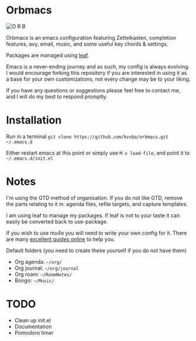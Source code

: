# Orbmacs

![O R B](https://github.com/kvvba/orbmacs/blob/ed9e8d190ea64375a8bc5af083aae321d57975c7/logo/orb.png?raw=true)

Orbmacs is an emacs configuration featuring Zettelkasten, completion features, avy, email, music, and some useful key chords & settings.

Packages are managed using [leaf](https://github.com/conao3/leaf.el).

Emacs is a never-ending journey and as such, my config is always evolving. I would encourage forking this repository if you are interested in using it as a base for your own customizations, not every change may be to your liking.

If you have any questions or suggestions please feel free to contact me, and I will do my best to respond promptly.

# Installation
Run in a terminal
`git clone https://github.com/kvvba/orbmacs.git ~/.emacs.d`

Either restart emacs at this point or simply use `M-x load-file`, and point it to `~/.emacs.d/init.el`

# Notes

I'm using the GTD method of organisation. If you do not like GTD, remove the parts relating to it in: agenda files, refile targets, and capture templates.

I am using leaf to manage my packages. If leaf is not to your taste it can easily be converted back to use-package.

If you wish to use mu4e you will need to write your own config for it. There are many [excellent guides online](https://miikanissi.com/blog/email-setup-with-mbsync-mu4e) to help you.

Default folders (you need to create these yourself if you do not have them)
- Org agenda: `~/org/`
- Org journal: `~/org/journal`
- Org roam: `~/RoamNotes/`
- Bongo: `~/Music/`

# TODO
- Clean up init.el
- Documentation
- Pomodoro timer
